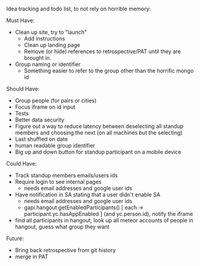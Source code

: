 Idea tracking and todo list, to not rely on horrible memory:

Must Have:

* Clean up site, try to "launch"
  * Add instructions
  * Clean up landing page
  * Remove (or hide) references to retrospective/PAT until they are brought in.
* Group naming or identifier
  * Something easier to refer to the group other than the horrific mongo id

Should Have:

* Group people (for pairs or cities)
* Focus iframe on id input
* Tests
* Better data security
* Figure out a way to reduce latency between deselecting all standup members and choosing the next (on all machines but the selecting)
* Last shuffled on date
* human readable group identifier
* Big up and down button for standup participant on a mobile device

Could Have:

* Track standup members emails/users ids
* Require login to see internal pages
  * needs email addresses and google user ids
* Have notification in SA stating that a user didn't enable SA
  * needs email addresses and google user ids
  * gapi.hangout.getEnabledParticipants() [ each -> participant.yc.hasAppEnabled ] (and yc.person.id), notify the iframe
* find all participants in hangout, look up all meteor accounts of people in hangout, guess what group they want

Future:

* Bring back retrospective from git history
* merge in PAT
